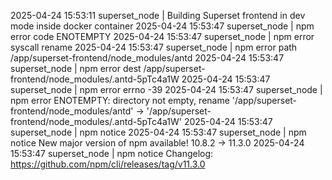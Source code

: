 2025-04-24 15:53:11 superset_node         | Building Superset frontend in dev mode inside docker container
2025-04-24 15:53:47 superset_node         | npm error code ENOTEMPTY
2025-04-24 15:53:47 superset_node         | npm error syscall rename
2025-04-24 15:53:47 superset_node         | npm error path /app/superset-frontend/node_modules/antd
2025-04-24 15:53:47 superset_node         | npm error dest /app/superset-frontend/node_modules/.antd-5pTc4a1W
2025-04-24 15:53:47 superset_node         | npm error errno -39
2025-04-24 15:53:47 superset_node         | npm error ENOTEMPTY: directory not empty, rename '/app/superset-frontend/node_modules/antd' -> '/app/superset-frontend/node_modules/.antd-5pTc4a1W'
2025-04-24 15:53:47 superset_node         | npm notice
2025-04-24 15:53:47 superset_node         | npm notice New major version of npm available! 10.8.2 -> 11.3.0
2025-04-24 15:53:47 superset_node         | npm notice Changelog: https://github.com/npm/cli/releases/tag/v11.3.0
